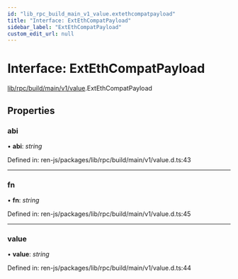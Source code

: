 ```yaml
---
id: "lib_rpc_build_main_v1_value.extethcompatpayload"
title: "Interface: ExtEthCompatPayload"
sidebar_label: "ExtEthCompatPayload"
custom_edit_url: null
---
```


# Interface: ExtEthCompatPayload

[lib/rpc/build/main/v1/value](../modules/lib_rpc_build_main_v1_value.md).ExtEthCompatPayload

## Properties

### abi

• **abi**: *string*

Defined in: ren-js/packages/lib/rpc/build/main/v1/value.d.ts:43

___

### fn

• **fn**: *string*

Defined in: ren-js/packages/lib/rpc/build/main/v1/value.d.ts:45

___

### value

• **value**: *string*

Defined in: ren-js/packages/lib/rpc/build/main/v1/value.d.ts:44
